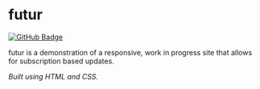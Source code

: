 # **futur**

<a href="https://z-felixhan.github.io/futur" target="_blank"><img src="https://img.shields.io/badge/Demo-GitHub%20Pages-blue?style=for-the-badge&logo=github" alt="GitHub Badge"/></a>

futur is a demonstration of a responsive, work in progress site that allows for subscription based updates.

_Built using HTML and CSS._
